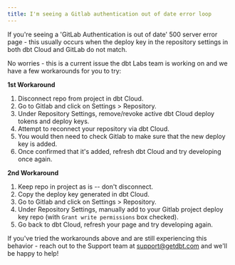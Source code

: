 ```yaml
---
title: I'm seeing a Gitlab authentication out of date error loop
---
```


If you're seeing a 'GitLab Authentication is out of date' 500 server error page - this usually occurs when the deploy key in the repository settings in both dbt Cloud and GitLab do not match. 

No worries - this is a current issue the dbt Labs team is working on and we have a few workarounds for you to try:

**1st Workaround**

1. Disconnect repo from project in dbt Cloud.
2. Go to Gitlab and click on Settings > Repository.
3. Under Repository Settings, remove/revoke active dbt Cloud deploy tokens and deploy keys.
4. Attempt to reconnect your repository via dbt Cloud.
5. You would then need to check Gitlab to make sure that the new deploy key is added.
6. Once confirmed that it's added, refresh dbt Cloud and try developing once again.

**2nd Workaround**

1. Keep repo in project as is -- don't disconnect.
2. Copy the deploy key generated in dbt Cloud.
3. Go to Gitlab and click on Settings > Repository.
4. Under Repository Settings, manually add to your Gitlab project deploy key repo (with `Grant write permissions` box checked).
5. Go back to dbt Cloud, refresh your page and try developing again.

If you've tried the workarounds above and are still experiencing this behavior - reach out to the Support team at support@getdbt.com and we'll be happy to help!

</File>

